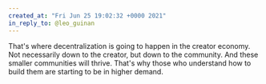 ```yaml
---
created_at: "Fri Jun 25 19:02:32 +0000 2021"
in_reply_to: @leo_guinan
---
```


That's where decentralization is going to happen in the creator economy. Not necessarily down to the creator, but down to the community. And these smaller communities will thrive. That's why those who understand how to build them are starting to be in higher demand.